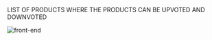 LIST OF PRODUCTS WHERE THE PRODUCTS CAN BE UPVOTED AND DOWNVOTED

![front-end](https://user-images.githubusercontent.com/36484444/151188440-96111119-38d5-4309-9738-4501ac3dbe35.png)
